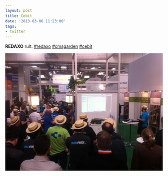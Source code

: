 ```yaml
---
layout: post
title: Cebit
date: '2013-03-06 11:23:00'
tags:
- twitter
---
```


__REDAXO__ rult. [#redaxo](https://twitter.com/hashtag/redaxo?src=hash) [#cmsgarden](https://twitter.com/hashtag/cmsgarden?src=hash) [#cebit](https://twitter.com/hashtag/cebit?src=hash)

![REDAXO auf der Cebit 2013](/content/images/2015/02/BEq4wIHCUAAcZ2G.jpg)